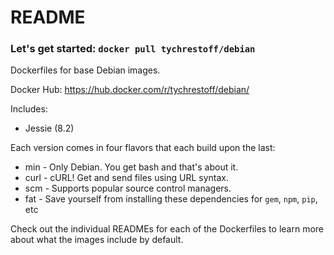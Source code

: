 # README

### Let's get started: `docker pull tychrestoff/debian`

Dockerfiles for base Debian images.

Docker Hub: https://hub.docker.com/r/tychrestoff/debian/

Includes:
  * Jessie (8.2)
  
Each version comes in four flavors that each build upon the last:
  * min - Only Debian. You get bash and that's about it.
  * curl - cURL! Get and send files using URL syntax.
  * scm - Supports popular source control managers.
  * fat - Save yourself from installing these dependencies for `gem`, `npm`, `pip`, etc
  
Check out the individual READMEs for each of the Dockerfiles to learn more about what the images include by default.
